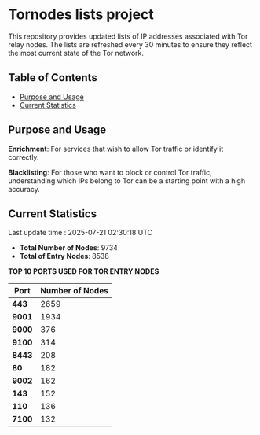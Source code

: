 # Tornodes lists project

This repository provides updated lists of IP addresses associated with Tor relay nodes. The lists are refreshed every 30 minutes to ensure they reflect the most current state of the Tor network.

## Table of Contents

- [Purpose and Usage](#purpose-and-usage)
- [Current Statistics](#current-statistics)


## Purpose and Usage

**Enrichment**: For services that wish to allow Tor traffic or identify it correctly.

**Blacklisting**: For those who want to block or control Tor traffic, understanding which IPs belong to Tor can be a starting point with a high accuracy.

## Current Statistics

Last update time : 2025-07-21 02:30:18 UTC

- **Total Number of Nodes**: 9734
- **Total of Entry Nodes**: 8538

**TOP 10 PORTS USED FOR TOR ENTRY NODES**

| **Port** | **Number of Nodes** |
|------|-----------------|
| **443**   | 2659  |
| **9001**   | 1934  |
| **9000**   | 376  |
| **9100**   | 314  |
| **8443**   | 208  |
| **80**   | 182  |
| **9002**   | 162  |
| **143**   | 152  |
| **110**   | 136  |
| **7100**   | 132  |

